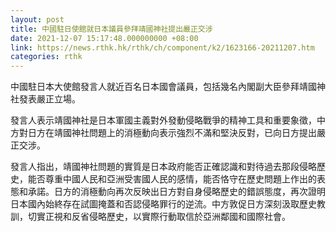 ```yaml
---
layout: post
title: 中國駐日使館就日本議員參拜靖國神社提出嚴正交涉
date: 2021-12-07 15:17:48.000000000 +08:00
link: https://news.rthk.hk/rthk/ch/component/k2/1623166-20211207.htm
categories: rthk
---
```


中國駐日本大使館發言人就近百名日本國會議員，包括幾名內閣副大臣參拜靖國神社發表嚴正立場。

發言人表示靖國神社是日本軍國主義對外發動侵略戰爭的精神工具和重要象徵，中方對日方在靖國神社問題上的消極動向表示強烈不滿和堅決反對，已向日方提出嚴正交涉。

發言人指出，靖國神社問題的實質是日本政府能否正確認識和對待過去那段侵略歷史，能否尊重中國人民和亞洲受害國人民的感情，能否恪守在歷史問題上作出的表態和承諾。日方的消極動向再次反映出日方對自身侵略歷史的錯誤態度，再次證明日本國內始終存在試圖掩蓋和否認侵略罪行的逆流。中方敦促日方深刻汲取歷史教訓，切實正視和反省侵略歷史，以實際行動取信於亞洲鄰國和國際社會。
